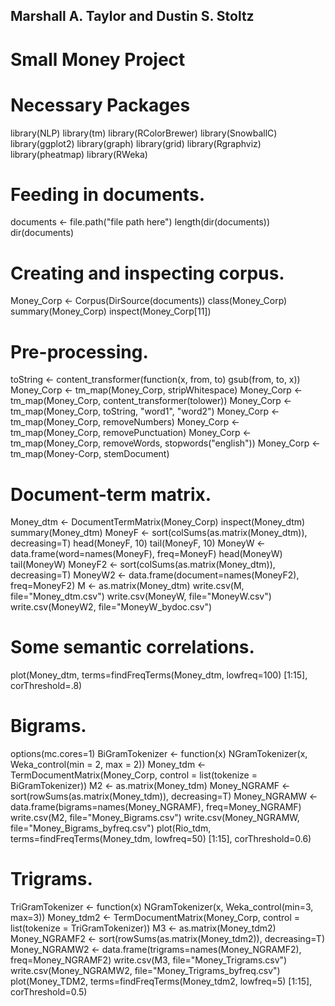 ## Marshall A. Taylor and Dustin S. Stoltz ##

# Small Money Project

# Necessary Packages
library(NLP)
library(tm)
library(RColorBrewer)
library(SnowballC)
library(ggplot2)
library(graph)
library(grid)
library(Rgraphviz)
library(pheatmap)
library(RWeka)

# Feeding in documents.
documents <- file.path("file path here")
length(dir(documents))
dir(documents)

# Creating and inspecting corpus.
Money_Corp <- Corpus(DirSource(documents))
class(Money_Corp)
summary(Money_Corp)
inspect(Money_Corp[11])

# Pre-processing.
toString <- content_transformer(function(x, from, to) gsub(from, to, x))
Money_Corp <- tm_map(Money_Corp, stripWhitespace)
Money_Corp <- tm_map(Money_Corp, content_transformer(tolower))
Money_Corp <- tm_map(Money_Corp, toString, "word1", "word2")
Money_Corp <- tm_map(Money_Corp, removeNumbers)
Money_Corp <- tm_map(Money_Corp, removePunctuation)
Money_Corp <- tm_map(Money_Corp, removeWords, stopwords("english"))
Money_Corp <- tm_map(Money-Corp, stemDocument)

# Document-term matrix.
Money_dtm <- DocumentTermMatrix(Money_Corp)
inspect(Money_dtm)
summary(Money_dtm)
MoneyF <- sort(colSums(as.matrix(Money_dtm)), decreasing=T)
head(MoneyF, 10)
tail(MoneyF, 10)
MoneyW <- data.frame(word=names(MoneyF), freq=MoneyF)
head(MoneyW)
tail(MoneyW)
MoneyF2 <- sort(colSums(as.matrix(Money_dtm)), decreasing=T)
MoneyW2 <- data.frame(document=names(MoneyF2), freq=MoneyF2)
M <- as.matrix(Money_dtm)
write.csv(M, file="Money_dtm.csv")
write.csv(MoneyW, file="MoneyW.csv")
write.csv(MoneyW2, file="MoneyW_bydoc.csv")

# Some semantic correlations.
plot(Money_dtm, terms=findFreqTerms(Money_dtm, lowfreq=100) [1:15], corThreshold=.8)

# Bigrams.
options(mc.cores=1)
BiGramTokenizer <- function(x) NGramTokenizer(x, Weka_control(min = 2, max = 2))
Money_tdm <- TermDocumentMatrix(Money_Corp, control = list(tokenize = BiGramTokenizer))
M2 <- as.matrix(Money_tdm)
Money_NGRAMF <- sort(rowSums(as.matrix(Money_tdm)), decreasing=T)
Money_NGRAMW <- data.frame(bigrams=names(Money_NGRAMF), freq=Money_NGRAMF)
write.csv(M2, file="Money_Bigrams.csv")
write.csv(Money_NGRAMW, file="Money_Bigrams_byfreq.csv")
plot(Rio_tdm, terms=findFreqTerms(Money_tdm, lowfreq=50) [1:15], corThreshold=0.6)

# Trigrams.
TriGramTokenizer <- function(x) NGramTokenizer(x, Weka_control(min=3, max=3))
Money_tdm2 <- TermDocumentMatrix(Money_Corp, 
                              control = list(tokenize = TriGramTokenizer))
M3 <- as.matrix(Money_tdm2)
Money_NGRAMF2 <- sort(rowSums(as.matrix(Money_tdm2)), decreasing=T)
Money_NGRAMW2 <- data.frame(trigrams=names(Money_NGRAMF2), freq=Money_NGRAMF2)
write.csv(M3, file="Money_Trigrams.csv")
write.csv(Money_NGRAMW2, file="Money_Trigrams_byfreq.csv")
plot(Money_TDM2, terms=findFreqTerms(Money_tdm2, lowfreq=5) [1:15], corThreshold=0.5)
